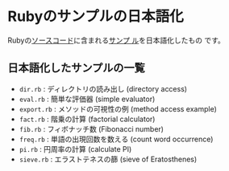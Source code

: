 Rubyのサンプルの日本語化
========================

Rubyの[ソースコード](https://github.com/ruby/ruby)に含まれる[サンプ
ル](https://github.com/ruby/ruby/tree/master/sample)を日本語化したもの
です。

日本語化したサンプルの一覧
--------------------------

- `dir.rb`    : ディレクトリの読み出し (directory access)
- `eval.rb`   : 簡単な評価器 (simple evaluator)
- `export.rb` : メソッドの可視性の例 (method access example)
- `fact.rb`   : 階乗の計算 (factorial calculator)
- `fib.rb`    : フィボナッチ数 (Fibonacci number)
- `freq.rb`   : 単語の出現回数を数える (count word occurrence)
- `pi.rb`     : 円周率の計算 (calculate PI)
- `sieve.rb`  : エラストテネスの篩 (sieve of Eratosthenes)
